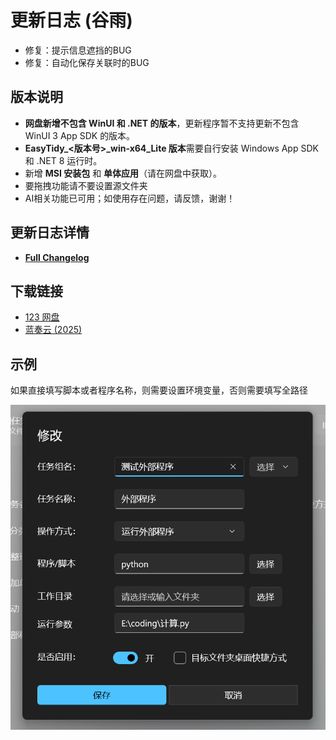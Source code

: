 # 更新日志 (谷雨)

- 修复：提示信息遮挡的BUG
- 修复：自动化保存关联时的BUG

## 版本说明

- **网盘新增不包含 WinUI 和 .NET 的版本**，更新程序暂不支持更新不包含 WinUI 3 App SDK 的版本。
- **EasyTidy_<版本号>_win-x64_Lite 版本**需要自行安装 Windows App SDK 和 .NET 8 运行时。
- 新增 **MSI 安装包** 和 **单体应用**（请在网盘中获取）。
- 要拖拽功能请不要设置源文件夹
- AI相关功能已可用；如使用存在问题，请反馈，谢谢！

## 更新日志详情

- **[Full Changelog](https://github.com/SaboZhang/EasyTidy/compare/1.3.0.416...1.3.1.420)**

## 下载链接

- [123 网盘](https://www.123684.com/s/hbzgTd-fmmt)
- [蓝奏云 (2025)](https://wwoo.lanzouu.com/b02u2ne0eh)

## 示例

如果直接填写脚本或者程序名称，则需要设置环境变量，否则需要填写全路径

![示例](image/PixPin_2025-04-13_23-00-24.png)
